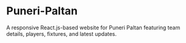 # Puneri-Paltan
A responsive React.js-based website for Puneri Paltan featuring team details, players, fixtures, and latest updates.
